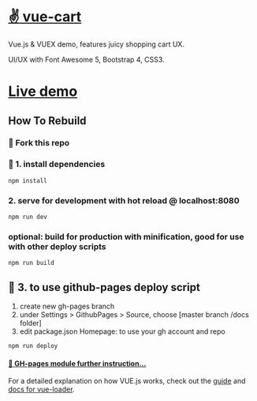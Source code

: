 # [:v: vue-cart](https://adjectival.github.io/vue-cart/)

Vue.js & VUEX demo, features juicy shopping cart UX.

UI/UX with Font Awesome 5, Bootstrap 4, CSS3.

# [Live demo](https://adjectival.github.io/vue-cart/)

## How To Rebuild

### 🍴 Fork this repo

### :wrench: 1. install dependencies
```npm install```

### 2. serve for development with hot reload @ localhost:8080
```npm run dev```

### optional: build for production with minification, good for use with other deploy scripts
```npm run build```

## :rocket: 3. to use github-pages deploy script
1. create new gh-pages branch
2. under Settings > GithubPages > Source, choose [master branch /docs folder]
3. edit package.json Homepage: to use your gh account and repo

```npm run deploy```

#### [:memo: GH-pages module further instruction...](https://npm.runkit.com/vue-gh-pages)

For a detailed explanation on how VUE.js works, check out the [guide](http://vuejs-templates.github.io/webpack/) and [docs for vue-loader](http://vuejs.github.io/vue-loader).
